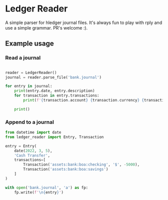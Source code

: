 # Ledger Reader

A simple parser for hledger journal files. It's always fun to play with rply and use a simple grammar. PR's welcome :).

## Example usage


### Read a journal

```python

reader = LedgerReader()
journal = reader.parse_file('bank.journal')

for entry in journal:
    print(entry.date, entry.description)
    for transaction in entry.transactions:
        print(f'{transaction.account} {transaction.currency} {transaction.amount}')

    print()

```

### Append to a journal


```python
from datetime import date
from ledger_reader import Entry, Transaction

entry = Entry(
    date(2022, 3, 5),
    'Cash Transfer',
    transactions=[
        Transaction('assets:bank:boa:checking', '$', -5000),
        Transaction('assets:bank:boa:savings')
    ]
)

with open('bank.journal', 'a') as fp:
    fp.write(f'\n{entry}')
```
